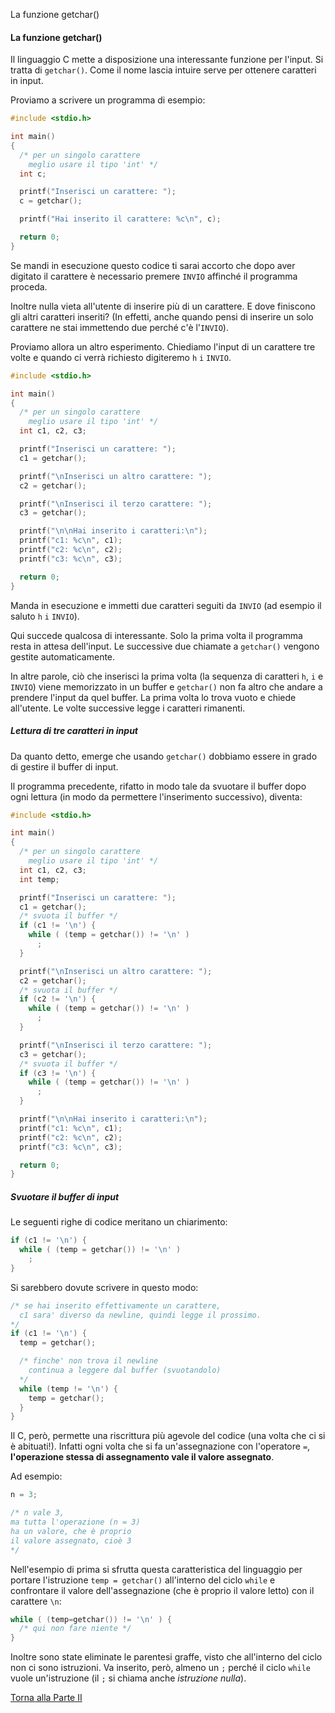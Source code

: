 La funzione getchar()


#### La funzione getchar()

Il linguaggio C mette a disposizione una interessante funzione per l'input.
Si tratta di `getchar()`. Come il nome lascia intuire serve per ottenere
caratteri in input.

Proviamo a scrivere un programma di esempio:

```c
#include <stdio.h>

int main()
{
  /* per un singolo carattere
    meglio usare il tipo 'int' */
  int c;

  printf("Inserisci un carattere: ");
  c = getchar();

  printf("Hai inserito il carattere: %c\n", c);

  return 0;
}
```

Se mandi in esecuzione questo codice ti sarai accorto che dopo aver digitato
il carattere è necessario premere `INVIO` affinché il programma proceda.

Inoltre nulla vieta all'utente di inserire più di un carattere. E dove
finiscono gli altri caratteri inseriti? (In effetti, anche quando pensi di inserire
un solo carattere ne stai immettendo due perché c'è l'`INVIO`).

Proviamo allora un altro esperimento. Chiediamo l'input di un carattere
tre volte e quando ci verrà richiesto digiteremo `h` `i` `INVIO`.

```c
#include <stdio.h>

int main()
{
  /* per un singolo carattere
    meglio usare il tipo 'int' */
  int c1, c2, c3;

  printf("Inserisci un carattere: ");
  c1 = getchar();

  printf("\nInserisci un altro carattere: ");
  c2 = getchar();

  printf("\nInserisci il terzo carattere: ");
  c3 = getchar();

  printf("\n\nHai inserito i caratteri:\n");
  printf("c1: %c\n", c1);
  printf("c2: %c\n", c2);
  printf("c3: %c\n", c3);

  return 0;
}
```

Manda in esecuzione e immetti due caratteri seguiti da `INVIO` (ad esempio
il saluto `h` `i` `INVIO`).

Qui succede qualcosa di interessante. Solo la prima volta il programma resta
in attesa dell'input. Le successive due chiamate a `getchar()` vengono gestite
automaticamente.

In altre parole, ciò che inserisci la prima volta
(la sequenza di caratteri `h`, `i` e `INVIO`)
viene memorizzato in un buffer e `getchar()` non fa altro che andare a prendere
l'input da quel buffer. La prima volta lo trova vuoto e chiede all'utente.
Le volte successive legge i caratteri rimanenti.

##### Lettura di tre caratteri in input

Da quanto detto, emerge che usando `getchar()` dobbiamo essere in grado
di gestire il buffer di input.

Il programma precedente, rifatto in modo tale da svuotare il buffer dopo
ogni lettura (in modo da permettere l'inserimento successivo), diventa:

```c
#include <stdio.h>

int main()
{
  /* per un singolo carattere
    meglio usare il tipo 'int' */
  int c1, c2, c3;
  int temp;

  printf("Inserisci un carattere: ");
  c1 = getchar();
  /* svuota il buffer */
  if (c1 != '\n') {
    while ( (temp = getchar()) != '\n' )
      ;
  }

  printf("\nInserisci un altro carattere: ");
  c2 = getchar();
  /* svuota il buffer */
  if (c2 != '\n') {
    while ( (temp = getchar()) != '\n' )
      ;
  }

  printf("\nInserisci il terzo carattere: ");
  c3 = getchar();
  /* svuota il buffer */
  if (c3 != '\n') {
    while ( (temp = getchar()) != '\n' )
      ;
  }

  printf("\n\nHai inserito i caratteri:\n");
  printf("c1: %c\n", c1);
  printf("c2: %c\n", c2);
  printf("c3: %c\n", c3);

  return 0;
}
```

##### Svuotare il buffer di input

Le seguenti righe di codice meritano un chiarimento:

```c
if (c1 != '\n') {
  while ( (temp = getchar()) != '\n' )
    ;
}
```

Si sarebbero dovute scrivere in questo modo:

```c
/* se hai inserito effettivamente un carattere,
  c1 sara' diverso da newline, quindi legge il prossimo.
*/
if (c1 != '\n') {
  temp = getchar();

  /* finche' non trova il newline
    continua a leggere dal buffer (svuotandolo)
  */
  while (temp != '\n') {
    temp = getchar();
  }
}
```

Il C, però, permette una riscrittura più agevole del codice
(una volta che ci si è abituati!). Infatti ogni volta che si
fa un'assegnazione con l'operatore `=`, **l'operazione stessa
di assegnamento vale il valore assegnato**.

Ad esempio:

```c
n = 3;

/* n vale 3,
ma tutta l'operazione (n = 3)
ha un valore, che è proprio
il valore assegnato, cioè 3
*/
```

Nell'esempio di prima si sfrutta questa caratteristica del
linguaggio per portare l'istruzione `temp = getchar()`
all'interno  del ciclo `while` e confrontare il valore
dell'assegnazione (che è proprio il valore letto) con il carattere
`\n`:

```c
while ( (temp=getchar()) != '\n' ) {
  /* qui non fare niente */
}
```

Inoltre sono state eliminate le parentesi graffe, visto che all'interno
del ciclo non ci sono istruzioni. Va inserito, però, almeno un `;` perché
il ciclo `while` vuole un'istruzione (il `;` si chiama anche *istruzione nulla*).

<a href="/activities/2">Torna alla Parte II</a>
